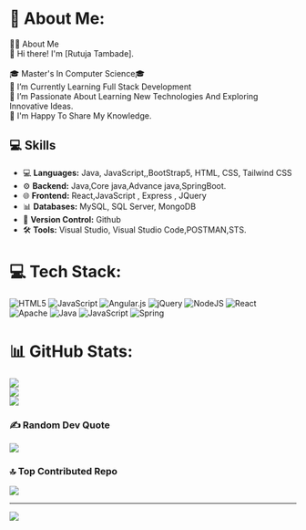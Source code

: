 # 💫 About Me:
👩‍💻 About Me<br>👋 Hi there! I'm [Rutuja Tambade].<br><br>🎓 Master's In Computer Science🎓 <br>🔭 I’m Currently Learning Full Stack Development<br>🌱 I’m Passionate About Learning New Technologies And Exploring Innovative Ideas.<br>💬 I'm Happy To Share My Knowledge.

## 💻 Skills

- 💻 **Languages:** Java, JavaScript,,BootStrap5, HTML, CSS, Tailwind CSS
- ⚙️ **Backend:** Java,Core java,Advance java,SpringBoot.
- 🌐 **Frontend:** React,JavaScript , Express , JQuery
- 📊 **Databases:** MySQL, SQL Server, MongoDB
- 📜 **Version Control:** Github
- 🛠️ **Tools:** Visual Studio, Visual Studio Code,POSTMAN,STS.


# 💻 Tech Stack:
![HTML5](https://img.shields.io/badge/html5-%23E34F26.svg?style=for-the-badge&logo=html5&logoColor=white) ![JavaScript](https://img.shields.io/badge/javascript-%23323330.svg?style=for-the-badge&logo=javascript&logoColor=%23F7DF1E) ![Angular.js](https://img.shields.io/badge/angular.js-%23E23237.svg?style=for-the-badge&logo=angularjs&logoColor=white) ![jQuery](https://img.shields.io/badge/jquery-%230769AD.svg?style=for-the-badge&logo=jquery&logoColor=white) ![NodeJS](https://img.shields.io/badge/node.js-6DA55F?style=for-the-badge&logo=node.js&logoColor=white) ![React](https://img.shields.io/badge/react-%2320232a.svg?style=for-the-badge&logo=react&logoColor=%2361DAFB) ![Apache](https://img.shields.io/badge/apache-%23D42029.svg?style=for-the-badge&logo=apache&logoColor=white) ![Java](https://img.shields.io/badge/java-%23ED8B00.svg?style=for-the-badge&logo=openjdk&logoColor=white) ![JavaScript](https://img.shields.io/badge/javascript-%23323330.svg?style=for-the-badge&logo=javascript&logoColor=%23F7DF1E) ![Spring](https://img.shields.io/badge/spring-%236DB33F.svg?style=for-the-badge&logo=spring&logoColor=white)
# 📊 GitHub Stats:
![](https://github-readme-stats.vercel.app/api?username=rutujatambade278&theme=buefy&hide_border=false&include_all_commits=false&count_private=false)<br/>
![](https://github-readme-streak-stats.herokuapp.com/?user=rutujatambade278&theme=buefy&hide_border=false)<br/>
![](https://github-readme-stats.vercel.app/api/top-langs/?username=rutujatambade278&theme=buefy&hide_border=false&include_all_commits=false&count_private=false&layout=compact)

### ✍️ Random Dev Quote
![](https://quotes-github-readme.vercel.app/api?type=horizontal&theme=radical)

### 🔝 Top Contributed Repo
![](https://github-contributor-stats.vercel.app/api?username=rutujatambade278&limit=5&theme=dark&combine_all_yearly_contributions=true)

---
[![](https://visitcount.itsvg.in/api?id=rutujatambade278&icon=0&color=1)](https://visitcount.itsvg.in)

<!-- Proudly created with GPRM ( https://gprm.itsvg.in ) -->

